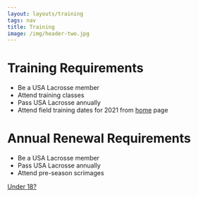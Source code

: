 ```yaml
---
layout: layouts/training
tags: nav
title: Training
image: /img/header-two.jpg
---
```

# Training Requirements
- Be a USA Lacrosse member
- Attend training classes
- Pass USA Lacrosse annually
- Attend field training dates for 2021 from [home](/) page

# Annual Renewal Requirements
- Be a USA Lacrosse member
- Pass USA Lacrosse annually
- Attend pre-season scrimages

[Under 18?](/youth)